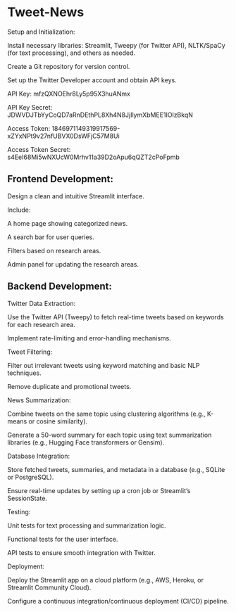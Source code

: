 # Tweet-News
Setup and Initialization:

Install necessary libraries: Streamlit, Tweepy (for Twitter API), NLTK/SpaCy (for text processing), and others as needed.

Create a Git repository for version control.

Set up the Twitter Developer account and obtain API keys.

API Key: mfzQXNOEhr8Ly5p95X3huANmx

API Key Secret: JDWVDJTbYyCoQD7aRnDEthPL8Xh4N8JjIlymXbMEE1IOlzBkqN

Access Token: 1846971149319917569-xZYxNPt9v27nfUBVX0DsWFjC57M8Ui

Access Token Secret: s4EeI68Mi5wNXUcW0Mrhv11a39D2oApu6qQZT2cPoFpmb


Frontend Development:
---------------------
Design a clean and intuitive Streamlit interface.

Include:

A home page showing categorized news.

A search bar for user queries.

Filters based on research areas.

Admin panel for updating the research areas.

Backend Development:
-------------------- 
Twitter Data Extraction:

Use the Twitter API (Tweepy) to fetch real-time tweets based on keywords for each research area.

Implement rate-limiting and error-handling mechanisms.

Tweet Filtering:

Filter out irrelevant tweets using keyword matching and basic NLP techniques.

Remove duplicate and promotional tweets.

News Summarization:

Combine tweets on the same topic using clustering algorithms (e.g., K-means or cosine similarity).

Generate a 50-word summary for each topic using text summarization libraries (e.g., Hugging Face transformers or Gensim).

Database Integration:

Store fetched tweets, summaries, and metadata in a database (e.g., SQLite or PostgreSQL).

Ensure real-time updates by setting up a cron job or Streamlit’s SessionState.

Testing:

Unit tests for text processing and summarization logic.

Functional tests for the user interface.

API tests to ensure smooth integration with Twitter.

Deployment:

Deploy the Streamlit app on a cloud platform (e.g., AWS, Heroku, or Streamlit Community Cloud).

Configure a continuous integration/continuous deployment (CI/CD) pipeline.
